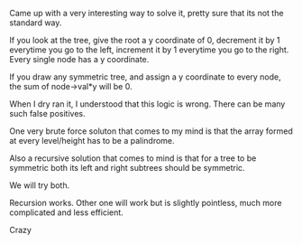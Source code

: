 Came up with a very interesting way to solve it, pretty sure that its not the standard way.

If you look at the tree, give the root a y coordinate of 0, decrement it by 1 everytime you go to the left, increment it by 1 everytime you go to the right. Every single node has a y coordinate.

If you draw any symmetric tree, and assign a y coordinate to every node, the sum of node->val*y will be 0.

When I dry ran it, I understood that this logic is wrong.
There can be many such false positives.

One very brute force soluton that comes to my mind is that the array formed at every level/height has to be a palindrome.

Also a recursive solution that comes to mind is that for a tree to be symmetric both its left and right subtrees should be symmetric.

We will try both.

Recursion works. Other one will work but is slightly pointless, much more complicated and less efficient.

Crazy